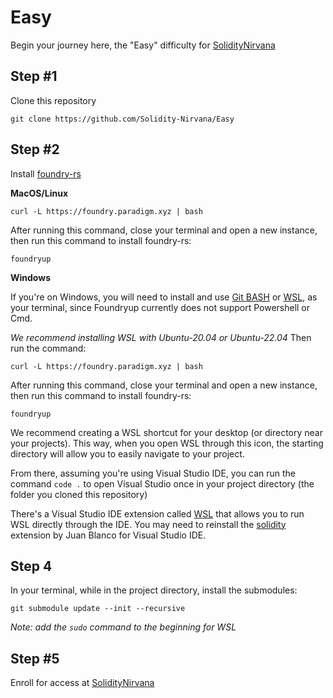 # Easy
Begin your journey here, the "Easy" difficulty for [SolidityNirvana](https://soliditynirvana.com)



## Step #1

Clone this repository

```
git clone https://github.com/Solidity-Nirvana/Easy
```


## Step #2

Install [foundry-rs](https://book.getfoundry.sh/getting-started/installation)

**MacOS/Linux**
```
curl -L https://foundry.paradigm.xyz | bash
```

After running this command, close your terminal and open a new instance, then run this command to install foundry-rs:

```
foundryup
```


**Windows**

If you're on Windows, you will need to install and use [Git BASH](https://gitforwindows.org/) or [WSL](https://learn.microsoft.com/en-us/windows/wsl/install), as your terminal, 
since Foundryup currently does not support Powershell or Cmd. 

*We recommend installing WSL with Ubuntu-20.04 or Ubuntu-22.04* Then run the command:

```
curl -L https://foundry.paradigm.xyz | bash
```

After running this command, close your terminal and open a new instance, then run this command to install foundry-rs:

```
foundryup
```

We recommend creating a WSL shortcut for your desktop (or directory near your projects). This way, when you open 
WSL through this icon, the starting directory will allow you to easily navigate to your project.

From there, assuming you're using Visual Studio IDE, you can run the command `code .` to open Visual Studio 
once in your project directory (the folder you cloned this repository)

There's a Visual Studio IDE extension called [WSL](https://learn.microsoft.com/en-us/windows/wsl/install-manual#step-4---download-the-linux-kernel-update-package) that allows you to run WSL directly through the IDE. You may 
need to reinstall the [solidity](https://marketplace.visualstudio.com/items?itemName=JuanBlanco.solidity) extension by Juan Blanco for Visual Studio IDE.

## Step 4

In your terminal, while in the project directory, install the submodules:

```
git submodule update --init --recursive
```

*Note: add the `sudo` command to the beginning for WSL*


## Step #5

Enroll for access at [SolidityNirvana](https://soliditynirvana.com)